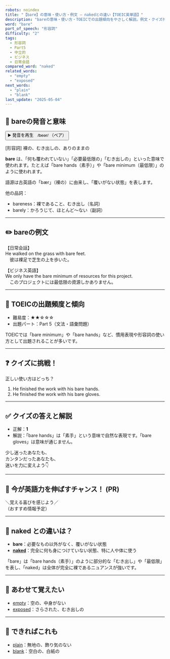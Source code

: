 ```yaml
---
robots: noindex
title: "【bare】の意味・使い方・例文 ― nakedとの違い【TOEIC英単語】"
description: "bareの意味・使い方・TOEICでの出題傾向をやさしく解説。例文・クイズ付きでnakedとの違いもわかりやすく学べます。"
word: "bare"
part_of_speech: "形容詞"
difficulty: "2"
tags:
  - 形容詞
  - Part5
  - 中立的
  - ビジネス
  - 日常会話
compared_word: "naked"
related_words:
  - "empty"
  - "exposed"
next_words:
  - "plain"
  - "blank"
last_update: "2025-05-04"
---
```


## 🔰 bareの発音と意味

<button class="play-audio" onclick="playTTS('bare')">
  <span class="play-audio-main">
    ▶️ 発音を再生　/beər/
  </span>
  <span class="play-audio-sub">
    （ベア）
  </span>
</button>

[形容詞] 裸の、むき出しの、ありのままの

**bare** は、「何も覆われていない」「必要最低限の」「むき出しの」といった意味で使われます。たとえば「bare hands（素手）」や「bare minimum（最低限）」のように使われます。

語源は古英語の「bær」（裸の）に由来し、「覆いがない状態」を表します。

他の品詞：  
- bareness：裸であること、むき出し（名詞）
- barely：かろうじて、ほとんど～ない（副詞）

---

## ✏️ bareの例文

【日常会話】  
He walked on the grass with bare feet.  
　彼は裸足で芝生の上を歩いた。

【ビジネス英語】  
We only have the bare minimum of resources for this project.  
　このプロジェクトには最低限の資源しかありません。

---

## 🎯 TOEICの出題頻度と傾向

- 難易度：★★☆☆☆
- 出題パート：Part 5（文法・語彙問題）

TOEICでは「bare minimum」や「bare hands」など、慣用表現や形容詞の使い方として出題されることが多いです。

---

## ❓ クイズに挑戦！

正しい使い方はどっち？

1. He finished the work with his bare hands.  
2. He finished the work with his bare gloves.

---

## ✅ クイズの答えと解説

- 正解：**1**
- 解説：「bare hands」は「素手」という意味で自然な表現です。「bare gloves」は意味が通じません。

少し迷ったあなたも、  
カンタンだったあなたも、  
迷いを力に変えよう👇️

---

## 🚀 今が英語力を伸ばすチャンス！ (PR)

<div class="info-center">
＼覚える喜びを感じよう／<br>  
（おすすめ情報予定）
</div>

---

## 🤔  naked との違いは？

- **bare**：必要なもの以外がなく、覆いがない状態
- **[naked](/word/naked)**：完全に何も身につけていない状態、特に人や体に使う

「bare」は「bare hands（素手）」のように部分的な「むき出し」や「最低限」を表し、「naked」は全体が完全に裸であるニュアンスが強いです。

---

## 🧩 あわせて覚えたい

- [empty](/word/empty)：空の、中身がない
- [exposed](/word/exposed)：さらされた、むき出しの

---

## 📖 できればこれも

- [plain](/word/plain)：無地の、飾り気のない
- [blank](/word/blank)：空白の、白紙の

<!-- cvid: aid03_bid42 -->
